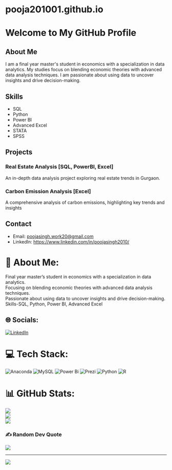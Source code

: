 # pooja201001.github.io
# Welcome to My GitHub Profile

## About Me
I am a final year master's student in economics with a specialization in data analytics. My studies focus on blending economic theories with advanced data analysis techniques. I am passionate about using data to uncover insights and drive decision-making.

## Skills
- SQL
- Python
- Power BI
- Advanced Excel
- STATA
- SPSS

## Projects
### Real Estate Analysis [SQL, PowerBI, Excel]
An in-depth data analysis project exploring real estate trends in Gurgaon.

### Carbon Emission Analysis [Excel]
A comprehensive analysis of carbon emissions, highlighting key trends and insights

## Contact
- Email: poojasingh.work20@gmail.com
- LinkedIn: https://www.linkedin.com/in/poojasingh2010/

# 💫 About Me:
Final year master’s student in economics with a specialization in data analytics. <br>Focusing on blending economic theories with advanced data analysis techniques. <br>Passionate about using data to uncover insights and drive decision-making.<br>Skills-SQL, Python, Power BI, Advanced Excel


## 🌐 Socials:
[![LinkedIn](https://img.shields.io/badge/LinkedIn-%230077B5.svg?logo=linkedin&logoColor=white)](https://linkedin.com/in/https://www.linkedin.com/in/poojasingh2010/) 

# 💻 Tech Stack:
![Anaconda](https://img.shields.io/badge/Anaconda-%2344A833.svg?style=for-the-badge&logo=anaconda&logoColor=white) ![MySQL](https://img.shields.io/badge/mysql-4479A1.svg?style=for-the-badge&logo=mysql&logoColor=white) ![Power Bi](https://img.shields.io/badge/power_bi-F2C811?style=for-the-badge&logo=powerbi&logoColor=black) ![Prezi](https://img.shields.io/badge/Prezi-%23000000.svg?style=for-the-badge&logo=Prezi&logoColor=white) ![Python](https://img.shields.io/badge/python-3670A0?style=for-the-badge&logo=python&logoColor=ffdd54) ![R](https://img.shields.io/badge/r-%23276DC3.svg?style=for-the-badge&logo=r&logoColor=white)
# 📊 GitHub Stats:
![](https://github-readme-stats.vercel.app/api?username=Pooja201001&theme=blue_navy&hide_border=false&include_all_commits=true&count_private=false)<br/>
![](https://github-readme-streak-stats.herokuapp.com/?user=Pooja201001&theme=blue_navy&hide_border=false)<br/>
![](https://github-readme-stats.vercel.app/api/top-langs/?username=Pooja201001&theme=blue_navy&hide_border=false&include_all_commits=true&count_private=false&layout=compact)

### ✍️ Random Dev Quote
![](https://quotes-github-readme.vercel.app/api?type=vetical&theme=tokyonight)

---
[![](https://visitcount.itsvg.in/api?id=Pooja201001&icon=7&color=1)](https://visitcount.itsvg.in)

<!-- Proudly created with GPRM ( https://gprm.itsvg.in ) -->
